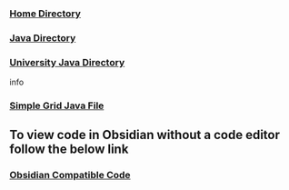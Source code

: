### [Home Directory](/CodeLanguages/ReadMe.md)
### [Java Directory](/CodeLanguages/Java/JavaContents.md)
### [University Java Directory](/CodeLanguages/Java/UniversityJavaFiles/ReadMe.md)

info
### [Simple Grid Java File](simpleGrid.java)

## To view code in Obsidian without a code editor follow the below link

### [Obsidian Compatible Code](simpleGrid.md)